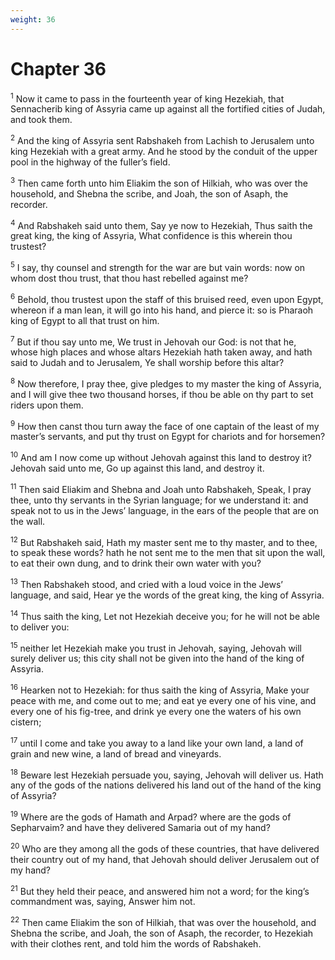 ```yaml
---
weight: 36
---
```


# Chapter 36

<sup>1</sup> Now it came to pass in the fourteenth year of king Hezekiah, that Sennacherib king of Assyria came up against all the fortified cities of Judah, and took them. 

<sup>2</sup> And the king of Assyria sent Rabshakeh from Lachish to Jerusalem unto king Hezekiah with a great army. And he stood by the conduit of the upper pool in the highway of the fuller’s field. 

<sup>3</sup> Then came forth unto him Eliakim the son of Hilkiah, who was over the household, and Shebna the scribe, and Joah, the son of Asaph, the recorder. 

<sup>4</sup> And Rabshakeh said unto them, Say ye now to Hezekiah, Thus saith the great king, the king of Assyria, What confidence is this wherein thou trustest? 

<sup>5</sup> I say, thy counsel and strength for the war are but vain words: now on whom dost thou trust, that thou hast rebelled against me? 

<sup>6</sup> Behold, thou trustest upon the staff of this bruised reed, even upon Egypt, whereon if a man lean, it will go into his hand, and pierce it: so is Pharaoh king of Egypt to all that trust on him. 

<sup>7</sup> But if thou say unto me, We trust in Jehovah our God: is not that he, whose high places and whose altars Hezekiah hath taken away, and hath said to Judah and to Jerusalem, Ye shall worship before this altar? 

<sup>8</sup> Now therefore, I pray thee, give pledges to my master the king of Assyria, and I will give thee two thousand horses, if thou be able on thy part to set riders upon them. 

<sup>9</sup> How then canst thou turn away the face of one captain of the least of my master’s servants, and put thy trust on Egypt for chariots and for horsemen? 

<sup>10</sup> And am I now come up without Jehovah against this land to destroy it? Jehovah said unto me, Go up against this land, and destroy it. 

<sup>11</sup> Then said Eliakim and Shebna and Joah unto Rabshakeh, Speak, I pray thee, unto thy servants in the Syrian language; for we understand it: and speak not to us in the Jews’ language, in the ears of the people that are on the wall. 

<sup>12</sup> But Rabshakeh said, Hath my master sent me to thy master, and to thee, to speak these words? hath he not sent me to the men that sit upon the wall, to eat their own dung, and to drink their own water with you? 

<sup>13</sup> Then Rabshakeh stood, and cried with a loud voice in the Jews’ language, and said, Hear ye the words of the great king, the king of Assyria. 

<sup>14</sup> Thus saith the king, Let not Hezekiah deceive you; for he will not be able to deliver you: 

<sup>15</sup> neither let Hezekiah make you trust in Jehovah, saying, Jehovah will surely deliver us; this city shall not be given into the hand of the king of Assyria. 

<sup>16</sup> Hearken not to Hezekiah: for thus saith the king of Assyria, Make your peace with me, and come out to me; and eat ye every one of his vine, and every one of his fig-tree, and drink ye every one the waters of his own cistern; 

<sup>17</sup> until I come and take you away to a land like your own land, a land of grain and new wine, a land of bread and vineyards. 

<sup>18</sup> Beware lest Hezekiah persuade you, saying, Jehovah will deliver us. Hath any of the gods of the nations delivered his land out of the hand of the king of Assyria? 

<sup>19</sup> Where are the gods of Hamath and Arpad? where are the gods of Sepharvaim? and have they delivered Samaria out of my hand? 

<sup>20</sup> Who are they among all the gods of these countries, that have delivered their country out of my hand, that Jehovah should deliver Jerusalem out of my hand? 

<sup>21</sup> But they held their peace, and answered him not a word; for the king’s commandment was, saying, Answer him not. 

<sup>22</sup> Then came Eliakim the son of Hilkiah, that was over the household, and Shebna the scribe, and Joah, the son of Asaph, the recorder, to Hezekiah with their clothes rent, and told him the words of Rabshakeh. 


